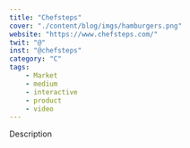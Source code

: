 ```yaml
---
title: "Chefsteps"
cover: "./content/blog/imgs/hamburgers.png"
website: "https://www.chefsteps.com/"
twit: "@"
inst: "@chefsteps"
category: "C"
tags:
    - Market
    - medium
    - interactive
    - product
    - video
---
```


Description
